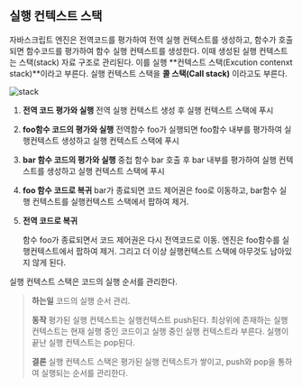 ## 실행 컨텍스트 스택

자바스크립트 엔진은 전역코드를 평가하여 전역 실행 컨텍스트를 생성하고, 함수가 호출되면 함수코드를 평가하여 함수 실행 컨텍스트를 생성한다. 이때 생성된 실행 컨텍스트는 스택(stack) 자료 구조로 관리된다. 이를 실행 **컨텍스트 스택(Excution contenxt stack)**이라고 부른다. 실행 컨텍스트 스택을 **콜 스택(Call stack)** 이라고도 부른다.

![stack](https://user-images.githubusercontent.com/33679192/67629420-a5275500-f8b8-11e9-85ad-3ef3aca22b95.png)

1. **전역 코드 평가와 실행**
   전역 실행 컨텍스트 생성 후 실행 컨텍스트 스택에 푸시

2. **foo함수 코드의 평가와 실행**
   전역함수 foo가 실행되면 foo함수 내부를 평가하여 실행컨텍스트 생성하고 실행 컨텍스트 스택에 푸시

3. **bar 함수 코드의 평가와 실행**
   중첩 함수 bar 호출 후 bar 내부를 평가하여 실행 컨텍스트를 생성하고 실행 컨텍스트 스택에 푸시

4. **foo 함수 코드로 복귀**
   bar가 종료되면 코드 제어권은 foo로 이동하고, bar함수 실행 컨텍스트를 실행컨텍스트 스택에서 팝하여 제거. 

5. **전역 코드로 복귀**

   함수 foo가 종료되면서 코드 제어권은 다시 전역코드로 이동. 엔진은 foo함수를 실행컨텍스트에서 팝하여 제거. 그리고 더 이상 실행컨텍스트 스택에 아무것도 남아있지 않게 된다.

실행 컨텍스트 스택은 코드의 실행 순서를 관리한다. 



> **하는일**
> 코드의 실행 순서 관리.
>
> **동작**
> 평가된 실행 컨텍스트는 실행컨텍스트 push된다.
> 최상위에 존재하는 실행 컨텍스트는 현재 실행 중인 코드이고
> 실행 중인 실행 컨텍스트라 부른다. 
> 실행이 끝난 실행 컨텍스트는 pop된다.
>
> **결론**
> 실행 컨텍스트 스택은 평가된 실행 컨텍스트가 쌓이고, push와 pop을 통하여 실행되는 순서를 관리한다. 